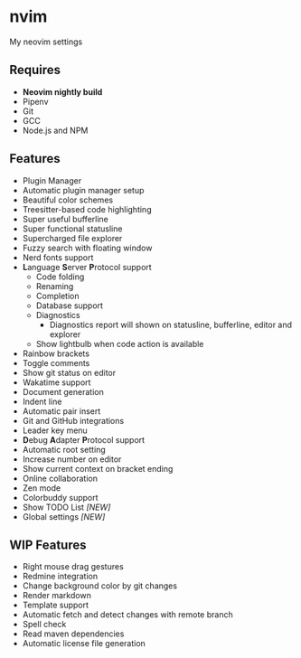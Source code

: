 # nvim
My neovim settings

## Requires

- **Neovim nightly build**
- Pipenv
- Git
- GCC
- Node.js and NPM

## Features

- Plugin Manager
- Automatic plugin manager setup
- Beautiful color schemes
- Treesitter-based code highlighting
- Super useful bufferline
- Super functional statusline
- Supercharged file explorer
- Fuzzy search with floating window
- Nerd fonts support
- **L**anguage **S**erver **P**rotocol support
	- Code folding
	- Renaming
	- Completion
	- Database support
	- Diagnostics
		- Diagnostics report will shown on statusline, bufferline, editor and explorer
	- Show lightbulb when code action is available
- Rainbow brackets
- Toggle comments
- Show git status on editor
- Wakatime support
- Document generation
- Indent line
- Automatic pair insert
- Git and GitHub integrations
- Leader key menu
- **D**ebug **A**dapter **P**rotocol support
- Automatic root setting
- Increase number on editor
- Show current context on bracket ending
- Online collaboration
- Zen mode
- Colorbuddy support
- Show TODO List *[NEW]*
- Global settings *[NEW]*

## WIP Features

- Right mouse drag gestures
- Redmine integration
- Change background color by git changes
- Render markdown
- Template support
- Automatic fetch and detect changes with remote branch
- Spell check
- Read maven dependencies
- Automatic license file generation

